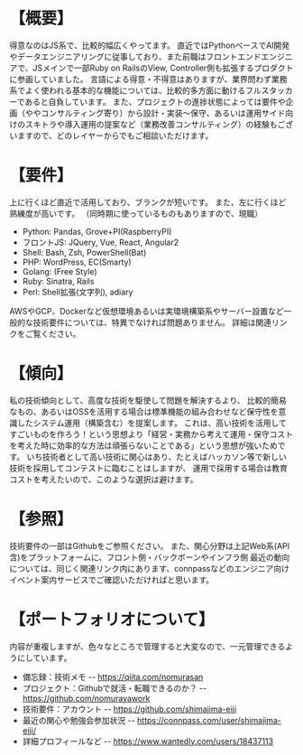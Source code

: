 # 【概要】 
得意なのはJS系で、比較的幅広くやってます。 
直近ではPythonベースでAI開発やデータエンジニアリングに従事しており、また前職はフロントエンドエンジニアで、JSメインで一部Ruby on RailsのView, Controller側も拡張するプロダクトに参画していました。 
言語による得意・不得意はありますが、業界問わず業務系でよく使われる基本的な機能については、比較的多方面に動けるフルスタッカーであると自負しています。 
また、プロジェクトの進捗状態によっては要件や企画（ややコンサルティング寄り）から設計・実装～保守、あるいは運用サイド向けのスキトラや導入運用の提案など（業務改善コンサルティング）の経験もございますので、どのレイヤーからでもご相談いただけます。

# 【要件】 
上に行くほど直近で活用しており、ブランクが短いです。 
また、左に行くほど熟練度が高いです。 
（同時期に使っているものもありますので、現職）

- Python: Pandas, Grove+PI(RaspberryPI) 
- フロントJS: JQuery, Vue, React, Angular2 
- Shell: Bash, Zsh, PowerShell(Bat) 
- PHP: WordPress, EC(Smarty) 
- Golang: (Free Style) 
- Ruby: Sinatra, Rails 
- Perl: Shell拡張(文字列), adiary

AWSやGCP、Dockerなど仮想環境あるいは実環境構築系やサーバー設置など一般的な技術要件については、特異でなければ問題ありません。 
詳細は関連リンクをご覧ください。

# 【傾向】 
私の技術傾向として、高度な技術を駆使して問題を解決するより、 
比較的簡易なもの、あるいはOSSを活用する場合は標準機能の組み合わせなど保守性を意識したシステム運用（構築含む）を提案します。 
これは、高い技術を活用してすごいものを作ろう！という思想より「経営・実務から考えて運用・保守コストを考えた時に効率的な方法は頑張らないことである」という思想が強いためです。 
いち技術者として高い技術に関心はあり、たとえばハッカソン等で新しい技術を採用してコンテストに臨むことはしますが、 
運用で採用する場合は教育コストを考えたいので、このような選択は避けます。

# 【参照】 
技術要件の一部はGithubをご参照ください。 
また、関心分野は上記Web系(API含)をプラットフォームに、フロント側・バックボーンやインフラ側 
最近の動向については、同じく関連リンク内にあります、connpassなどのエンジニア向けイベント案内サービスでご確認いただければと思います。

# 【ポートフォリオについて】
内容が重複しますが、色々なところで管理すると大変なので、一元管理できるようにしています。

- 備忘録：技術メモ
-- https://qiita.com/nomurasan
- プロジェクト：Githubで就活・転職できるのか？
-- https://github.com/nomurayawork
- 技術要件：アカウント
-- https://github.com/shimajima-eiji
- 最近の関心や勉強会参加状況
-- https://connpass.com/user/shimajima-eiji/
- 詳細プロフィールなど
-- https://www.wantedly.com/users/18437113
